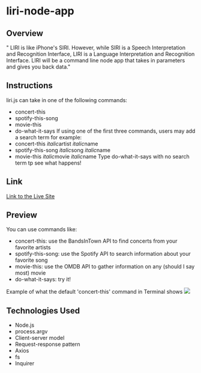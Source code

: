 # liri-node-app

## Overview
" LIRI is like iPhone's SIRI. However, while SIRI is a Speech Interpretation and Recognition Interface, LIRI is a Language Interpretation and Recognition Interface. LIRI will be a command line node app that takes in parameters and gives you back data."

## Instructions
liri.js can take in one of the following commands:
* concert-this
* spotify-this-song
* movie-this
* do-what-it-says
If using one of the first three commands, users may add a search term for example:
* concert-this *italic*artist *italic*name
* spotify-this-song *italic*song *italic*name
* movie-this *italic*movie *italic*name
Type do-what-it-says with no search term tp see what happens!

## Link
[Link to the Live Site](https://jnieves14.github.io/liri-node-app/)

## Preview
You can use commands like:
* concert-this: use the BandsInTown API to find concerts from your favorite artists
* spotify-this-song: use the Spotify API to search information about your favorite song
* movie-this: use the OMDB API to gather information on any (should I say most) movie
* do-what-it-says: try it!

Example of what the default 'concert-this' command in Terminal shows
![](liri-preview.gif)


## Technologies Used
* Node.js
* process.argv
* Client-server model
* Request-response pattern
* Axios
* fs
* Inquirer